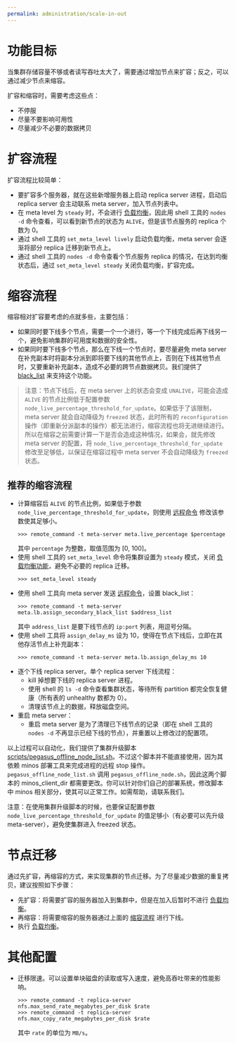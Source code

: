 ```yaml
---
permalink: administration/scale-in-out
---
```


# 功能目标

当集群存储容量不够或者读写吞吐太大了，需要通过增加节点来扩容；反之，可以通过减少节点来缩容。

扩容和缩容时，需要考虑这些点：
* 不停服
* 尽量不要影响可用性
* 尽量减少不必要的数据拷贝

# 扩容流程

扩容流程比较简单：
* 要扩容多个服务器，就在这些新增服务器上启动 replica server 进程，启动后 replica server 会主动联系 meta server，加入节点列表中。
* 在 meta level 为 `steady` 时，不会进行 [负载均衡](rebalance)，因此用 shell 工具的 `nodes -d` 命令查看，可以看到新节点的状态为 `ALIVE`，但是该节点服务的 replica 个数为 0。
* 通过 shell 工具的 `set_meta_level lively` 启动负载均衡，meta server 会逐渐将部分 replica 迁移到新节点上。
* 通过 shell 工具的 `nodes -d` 命令查看个节点服务 replica 的情况，在达到均衡状态后，通过 `set_meta_level steady` 关闭负载均衡，扩容完成。

# 缩容流程

缩容相对扩容要考虑的点就多些，主要包括：
* 如果同时要下线多个节点，需要一个一个进行，等一个下线完成后再下线另一个，避免影响集群的可用度和数据的安全性。
* 如果同时要下线多个节点，那么在下线一个节点时，要尽量避免 meta server 在补充副本时将副本分派到即将要下线的其他节点上，否则在下线其他节点时，又要重新补充副本，造成不必要的跨节点数据拷贝。我们提供了 [black_list](/administration/rebalance#assign_secondary_black_list) 来支持这个功能。

> 注意：节点下线后，在 meta server 上的状态会变成 `UNALIVE`，可能会造成 `ALIVE` 的节点比例低于配置参数 `node_live_percentage_threshold_for_update`。如果低于了该限制，meta server 就会自动降级为 `freezed` 状态，此时所有的 `reconfiguration` 操作（即重新分派副本的操作）都无法进行，缩容流程也将无进继续进行。所以在缩容之前需要计算一下是否会造成这种情况，如果会，就先修改 meta server 的配置，将 `node_live_percentage_threshold_for_update` 修改至足够低，以保证在缩容过程中 meta server 不会自动降级为 `freezed` 状态。

## 推荐的缩容流程

* 计算缩容后 `ALIVE` 的节点比例，如果低于参数 `node_live_percentage_threshold_for_update`，则使用 [远程命令](/administration/remote-commands) 修改该参数使其足够小。
  ```
  >>> remote_command -t meta-server meta.live_percentage $percentage
  ```
  其中 `percentage` 为整数，取值范围为 [0, 100]。
* 使用 shell 工具的 `set_meta_level` 命令将集群设置为 `steady` 模式，关闭 [负载均衡功能](rebalance)，避免不必要的 replica 迁移。
  ```
  >>> set_meta_level steady
  ```
* 使用 shell 工具向 meta server 发送 [远程命令](remote-commands#meta-server)，设置 black_list：
  ```
  >>> remote_command -t meta-server meta.lb.assign_secondary_black_list $address_list
  ```
  其中 `address_list` 是要下线节点的 `ip:port` 列表，用逗号分隔。
* 使用 shell 工具将 `assign_delay_ms` 设为 10，使得在节点下线后，立即在其他存活节点上补充副本：
  ```
  >>> remote_command -t meta-server meta.lb.assign_delay_ms 10
  ```
* 逐个下线 replica server。单个 replica server 下线流程：
  * kill 掉想要下线的 replica server 进程。
  * 使用 shell 的 `ls -d` 命令查看集群状态，等待所有 partition 都完全恢复健康（所有表的 unhealthy 数都为 0）。
  * 清理该节点上的数据，释放磁盘空间。
* 重启 meta server：
  * 重启 meta server 是为了清理已下线节点的记录（即在 shell 工具的 `nodes -d` 不再显示已经下线的节点），并重置以上修改过的配置项。

以上过程可以自动化，我们提供了集群升级脚本 [scripts/pegasus_offline_node_list.sh](https://github.com/apache/incubator-pegasus/blob/master/scripts/pegasus_offline_node_list.sh)。不过这个脚本并不能直接使用，因为其依赖 minos 部署工具来完成进程的远程 stop 操作。`pegasus_offline_node_list.sh` 调用 `pegasus_offline_node.sh`，因此这两个脚本的 minos_client_dir 都需要更改。你可以针对你们自己的部署系统，修改脚本中 minos 相关部分，使其可以正常工作。如需帮助，请联系我们。

注意：在使用集群升级脚本的时候，也要保证配置参数 `node_live_percentage_threshold_for_update` 的值足够小（有必要可以先升级 meta-server），避免使集群进入 freezed 状态。

# 节点迁移

通过先扩容，再缩容的方式，来实现集群的节点迁移。为了尽量减少数据的重复拷贝，建议按照如下步骤：
* 先扩容：将需要扩容的服务器加入到集群中，但是在加入后暂时不进行 [负载均衡](/administration/rebalance#控制集群的负载均衡)。
* 再缩容：将需要缩容的服务器通过上面的 [缩容流程](#缩容流程) 进行下线。
* 执行 [负载均衡](/administration/rebalance#控制集群的负载均衡)。

# 其他配置

* 迁移限速。可以设置单块磁盘的读取或写入速度，避免高吞吐带来的性能影响。
  ```
  >>> remote_command -t replica-server nfs.max_send_rate_megabytes_per_disk $rate
  >>> remote_command -t replica-server nfs.max_copy_rate_megabytes_per_disk $rate
  ```
  其中 `rate` 的单位为 `MB/s`。